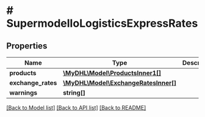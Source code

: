 # # SupermodelIoLogisticsExpressRates

## Properties

Name | Type | Description | Notes
------------ | ------------- | ------------- | -------------
**products** | [**\MyDHL\Model\ProductsInner1[]**](ProductsInner1.md) |  |
**exchange_rates** | [**\MyDHL\Model\ExchangeRatesInner[]**](ExchangeRatesInner.md) |  | [optional]
**warnings** | **string[]** |  | [optional]

[[Back to Model list]](../../README.md#models) [[Back to API list]](../../README.md#endpoints) [[Back to README]](../../README.md)
